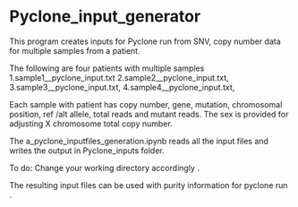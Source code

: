 # Pyclone_input_generator
This program creates inputs for Pyclone run from SNV, copy number data for
multiple samples from a patient.

The following are four patients with multiple samples
1.sample1__pyclone_input.txt
2.sample2__pyclone_input.txt,
3.sample3__pyclone_input.txt,
4.sample4__pyclone_input.txt,

Each sample with patient has copy number, gene, mutation, chromosomal position, ref /alt allele, total reads and mutant reads. The sex is provided for adjusting X chromosome total copy number.

The a_pyclone_inputfiles_generation.ipynb reads all the input files and writes the output in
Pyclone_inputs folder.

To do:
Change  your working directory accordingly . 

The resulting input files can be used with purity information for pyclone run . 
